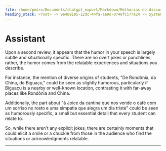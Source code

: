 ```yaml
---
file: /home/pedro/Documents/chatgpt_export/Markdown/Melhorias no discurso de formatura.md
heading_stack: <root> -> 9e489105-12dc-44fa-ae9d-0748fc577a24 -> System -> 0e1fb0b2-55a6-43c2-8a71-77a1ab256f13 -> System -> aaa294d2-9a9e-4aa9-80e0-2fdb6ec2fc9c -> User -> 5c2825c0-dc59-41f7-a899-618b8daa5e36 -> Assistant -> aaa2e7e4-6182-43e5-b674-857878bd84d2 -> User -> 729b44a1-e3ce-4f78-b1d8-9222a148a00f -> Assistant -> aaa206e6-705f-43e5-a581-4114f2a42916 -> User -> 6db668a9-dc64-49f4-9143-258f7288a81f -> Assistant
---
```

# Assistant

Upon a second review, it appears that the humor in your speech is largely subtle and situationally specific. There are no overt jokes or punchlines; rather, the humor comes from the relatable experiences and situations you describe.

For instance, the mention of diverse origins of students, "De Rondônia, da China, de Biguaçu," could be seen as slightly humorous, particularly if Biguaçu is a nearby or well-known location, contrasting it with far-away places like Rondônia and China.

Additionally, the part about "à Joice da cantina que nos vende o café com um sorriso no rosto e uma simpatia que alegra um dia triste" could be seen as humorously specific, a small but essential detail that every student can relate to.

So, while there aren't any explicit jokes, there are certainly moments that could elicit a smile or a chuckle from those in the audience who find the situations or acknowledgments relatable.

---
